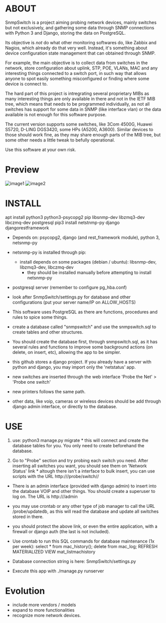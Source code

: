 # ABOUT
SnmpSwitch is a project aiming probing network devices, mainly switches but not exclusively, and gathering some data through SNMP connections with Python 3 and Django, storing the data on PostgreSQL.

Its objective is *not* do what other monitoring softwares do, like Zabbix and Nagios, which already do that very well. Instead, it's something about device configuration state management that can obtained through SNMP.

For example, the main objective is to collect data from switches in the network, store configuration about uplink, STP, POE, VLANs, MAC and any interesting things connected to a switch port, in such way that allows anyone to spot easily something misconfigured or finding where some device is connect to.

The hard part of this project is intregrating several proprietary MIBs as many interesting things are only available in there and not in the IETF MIB tree, which means that needs to be programmed individually, as not all switches has support for some data in SNMP (like interface vlan) or the data available is not enough for this software purpose.

The current version supports some switches, like 3Com 4500G, Huawei S5720, D-LING DGS3420, some HPs (A5200, A3600). Similar devices to those should work fine, as they may share enough parts of the MIB tree, but some other needs a little tweak to befully operational.

Use this software at your own risk.

# Preview
![image1](https://i.imgur.com/keA4LvH.png)
![image2](https://i.imgur.com/AlOLTJM.png)

# INSTALL
  apt install python3 python3-psycopg2 pip libsnmp-dev libzmq3-dev libczmq-dev postgresql
  pip3 install netstnmp-py django djangorestframework

  * Depends on: psycopg2, django (and rest_framework module), python 3, netsnmp-py
  * netsnmp-py is installed through pip:
    * install depends on some packages (debian / ubuntu): libsnmp-dev, libzmq3-dev, libczmq-dev
        * they should be installed manually before attempting to install netsnmp-py
  * postgresql server (remember to configure pg_hba.conf)

  * look after SnmpSwitch/settings.py for database and other configurations (put your server name/IP on ALLOW_HOSTS)

  * This software uses PostgreSQL as there are functions, procedures and rules to spice some things.
  * create a database called "snmpswitch" and use the snmpswitch.sql to create tables and other structures.
  * You should create the database first, through snmpswitch.sql, as it has several rules and functions to improve some background actions (on delete, on insert, etc), allowing the app to be simpler.
  * this github stores a django project. If you already have a server with python and django, you may import only the 'netstatus' app.
  * new switches are inserted through the web interface 'Probe the Net' > 'Probe one switch'
  * new printers follows the same path.
  * other data, like voip, cameras or wireless devices should be add through django admin interface, or directly to the database.


# USE
  1. use: python3 manage.py migrate
	* this will connect and create the database tables for you. You only need to create beforehand the database.

  3. Go to "Probe" section and try probing each switch you need. After inserting all switches you want, you should see them on 'Network Status' link
	* altough there isn't a interface to bulk insert, you can use scripts with the URL http://<site>/probe/switch/<ip>/<community>

  * There is an admin interface (provided with django admin) to insert into the database VOIP and other things. You should create a superuser to log on. The URL is http://<site>/admin
  * you may use crontab or any other type of job manager to call the URL /probe/updatedb, as this will read the database and update all switches stored in there. 
  * you should protect the above link, or even the entire application, with a firewall or django auth (the last is not included).
  * Use crontab to run this SQL commands for database maintenance (1x per week):
	 select * from mac_history(); delete from mac_log; REFRESH MATERIALIZED VIEW mat_listmachistory 

  * Database connection string is here: SnmpSwitch/settings.py
  * Execute this app with ./manage.py runserver


# Evolution
  * include more vendors / models
  * expand to more functionalities
  * recognize more network devices.
